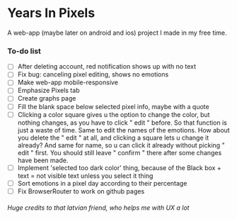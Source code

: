 # Years In Pixels

A web-app (maybe later on android and ios) project I made in my free time.

### To-do list

- [ ] After deleting account, red notification shows up with no text
- [ ] Fix bug: canceling pixel editing, shows no emotions
- [ ] Make web-app mobile-responsive
- [ ] Emphasize Pixels tab
- [ ] Create graphs page
- [ ] Fill the blank space below selected pixel info, maybe with a quote
- [ ] Clicking a color square gives u the option to change the color, but nothing changes, as you have to click " edit " before. So that function is just a waste of time. Same to edit the names of the emotions. How about you delete the " edit " at all, and clicking a square lets u change it already? And same for name, so u can click it already without picking " edit " first. You should still leave " confirm " there after some changes have been made. 
- [ ] Implement 'selected too dark color' thing, because of the Black box + text = not visible text unless you select it thing
- [ ] Sort emotions in a pixel day according to their percentage
- [ ] Fix BrowserRouter to work on github pages

###### Huge credits to that latvian friend, who helps me with UX a lot